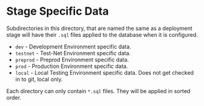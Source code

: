 # Stage Specific Data

Subdirectories in this directory, that are named the same as a deployment stage
will have their `.sql` files applied to the database when it is configured.

* `dev` - Development Environment specific data.
* `testnet` - Test-Net Environment specific data.
* `preprod` - Preprod Environment specific data.
* `prod` - Production Environment specific data.
* `local` - Local Testing Environment specific data.
   Does not get checked in to git, local only.

Each directory can only contain `*.sql` files.
They will be applied in sorted order.
